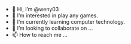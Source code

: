 - 👋 Hi, I’m @weny03
- 👀 I’m interested in play any games.
- 🌱 I’m currently learning computer technology.
- 💞️ I’m looking to collaborate on ...
- 📫 How to reach me ...

<!---
weny03/weny03 is a ✨ special ✨ repository because its `README.md` (this file) appears on your GitHub profile.
You can click the Preview link to take a look at your changes.
--->
